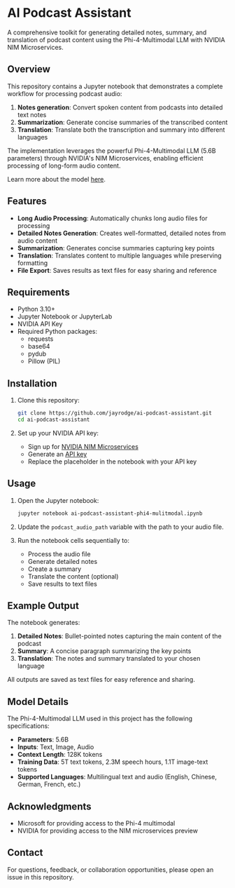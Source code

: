 # AI Podcast Assistant

A comprehensive toolkit for generating detailed notes, summary, and translation of podcast content using the Phi-4-Multimodal LLM with NVIDIA NIM Microservices.

## Overview

This repository contains a Jupyter notebook that demonstrates a complete workflow for processing podcast audio:

1. **Notes generation**: Convert spoken content from podcasts into detailed text notes
2. **Summarization**: Generate concise summaries of the transcribed content
3. **Translation**: Translate both the transcription and summary into different languages

The implementation leverages the powerful Phi-4-Multimodal LLM (5.6B parameters) through NVIDIA's NIM Microservices, enabling efficient processing of long-form audio content.

Learn more about the model [here](https://developer.nvidia.com/blog/latest-multimodal-addition-to-microsoft-phi-slms-trained-on-nvidia-gpus/).

## Features

- **Long Audio Processing**: Automatically chunks long audio files for processing
- **Detailed Notes Generation**: Creates well-formatted, detailed notes from audio content
- **Summarization**: Generates concise summaries capturing key points
- **Translation**: Translates content to multiple languages while preserving formatting
- **File Export**: Saves results as text files for easy sharing and reference

## Requirements

- Python 3.10+
- Jupyter Notebook or JupyterLab
- NVIDIA API Key
- Required Python packages:
  - requests
  - base64
  - pydub
  - Pillow (PIL)

## Installation

1. Clone this repository:
   ```bash
   git clone https://github.com/jayrodge/ai-podcast-assistant.git
   cd ai-podcast-assistant
   ```

2. Set up your NVIDIA API key:
   - Sign up for [NVIDIA NIM Microservices](https://build.nvidia.com/explore/discover?signin=true)
   - Generate an [API key](https://build.nvidia.com/microsoft/phi-4-multimodal-instruct?api_key=true)
   - Replace the placeholder in the notebook with your API key

## Usage

1. Open the Jupyter notebook:
   ```bash
   jupyter notebook ai-podcast-assistant-phi4-mulitmodal.ipynb
   ```

2. Update the `podcast_audio_path` variable with the path to your audio file.

3. Run the notebook cells sequentially to:
   - Process the audio file
   - Generate detailed notes
   - Create a summary
   - Translate the content (optional)
   - Save results to text files

## Example Output

The notebook generates:

1. **Detailed Notes**: Bullet-pointed notes capturing the main content of the podcast
2. **Summary**: A concise paragraph summarizing the key points
3. **Translation**: The notes and summary translated to your chosen language

All outputs are saved as text files for easy reference and sharing.

## Model Details

The Phi-4-Multimodal LLM used in this project has the following specifications:
- **Parameters**: 5.6B
- **Inputs**: Text, Image, Audio
- **Context Length**: 128K tokens
- **Training Data**: 5T text tokens, 2.3M speech hours, 1.1T image-text tokens
- **Supported Languages**: Multilingual text and audio (English, Chinese, German, French, etc.)


## Acknowledgments

- Microsoft for providing access to the Phi-4 multimodal
- NVIDIA for providing access to the NIM microservices preview 

## Contact

For questions, feedback, or collaboration opportunities, please open an issue in this repository.
